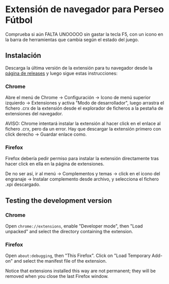 # Extensión de navegador para Perseo Fútbol

Comprueba si aún FALTA UNOOOOO sin gastar la tecla F5, con un icono en la barra
de herramientas que cambia según el estado del juego.

## Instalación

Descarga la última versión de la extensión para tu navegador desde la
[página de releases](https://github.com/jaragunde/perseo-futbol-extension/releases)
y luego sigue estas instrucciones:

### Chrome

Abre el menú de Chrome -> Configuración -> Icono de menú superior izquierdo ->
Extensiones y activa "Modo de desarrollador", luego arrastra el fichero .crx de
la extensión desde el explorador de ficheros a la pestaña de extensiones del
navegador.

AVISO: Chrome intentará instalar la extensión al hacer click en el enlace al
fichero .crx, pero da un error. Hay que descargar la extensión primero con click
derecho -> Guardar enlace como.

### Firefox

Firefox debería pedir permiso para instalar la extensión directamente tras hacer
click en ella en la página de extensiones.

De no ser así, ir al menú -> Complementos y temas -> click en el icono del
engranaje -> Instalar complemento desde archivo, y selecciona el fichero .xpi
descargado.


## Testing the development version

### Chrome

Open `chrome://extensions`, enable "Developer mode", then "Load unpacked" and
select the directory containing the extension.

### Firefox

Open `about:debugging`, then "This Firefox". Click on "Load Temporary Add-on"
and select the manifest file of the extension.

Notice that extensions installed this way are not permanent; they will be
removed when you close the last Firefox window.

